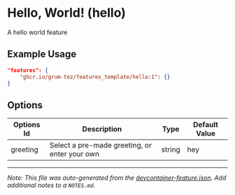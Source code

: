 
# Hello, World! (hello)

A hello world feature

## Example Usage

```json
"features": {
    "ghcr.io/grum-tez/features_template/hello:1": {}
}
```

## Options

| Options Id | Description | Type | Default Value |
|-----|-----|-----|-----|
| greeting | Select a pre-made greeting, or enter your own | string | hey |



---

_Note: This file was auto-generated from the [devcontainer-feature.json](https://github.com/grum-tez/features_template/blob/main/src/hello/devcontainer-feature.json).  Add additional notes to a `NOTES.md`._
